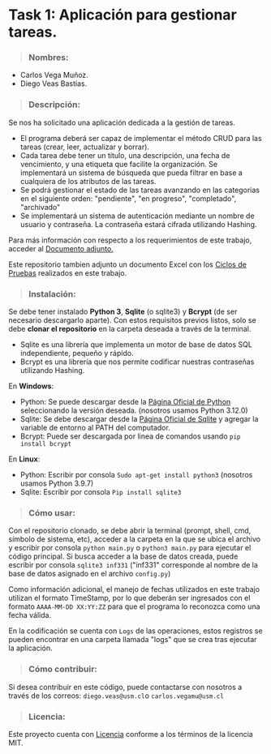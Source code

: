 # Task 1: Aplicación para gestionar tareas.

> ### Nombres: 
- Carlos Vega Muñoz.
- Diego Veas Bastías.


> ### Descripción:

 Se nos ha solicitado una aplicación dedicada a la gestión de tareas. 
 - El programa deberá ser capaz de implementar el método CRUD para las tareas (crear, leer, actualizar y borrar).
 - Cada tarea debe tener un título, una descripción, una fecha de vencimiento, y una etiqueta que facilite la organización. Se implementará un sistema de búsqueda que pueda filtrar en base a cualquiera de los atributos de las tareas.
 - Se podrá gestionar el estado de las tareas avanzando en las categorias en el siguiente orden: "pendiente", "en progreso", "completado", "archivado"
 - Se implementará un sistema de autenticación mediante un nombre de usuario y contraseña. La contraseña estará cifrada utilizando Hashing.
   
Para más información con respecto a los requerimientos de este trabajo, acceder al [Documento adjunto.](Tarea1-Requerimientos.docx)

Este repositorio tambien adjunto un documento Excel con los [Ciclos de Pruebas](Registro-Pruebas-T1-INF331.xlsx) realizados en este trabajo.
    
> ### Instalación:
  
Se debe tener instalado __Python 3__, __Sqlite__ (o sqlite3) y __Bcrypt__ (de ser necesario descargarlo aparte). Con estos requisitos previos listos, solo se debe __clonar el repositorio__ en la carpeta deseada a través de la terminal. 

- Sqlite es una librería que implementa un motor de base de datos SQL independiente, pequeño y rápido.
- Bcrypt es una librería que nos permite codificar nuestras contraseñas utilizando Hashing.

En __Windows__:

- Python: Se puede descargar desde la [Página Oficial de Python](https://www.python.org/downloads/) seleccionando la versión deseada. (nosotros usamos Python 3.12.0)
- Sqlite: Se debe descargar desde la [Página Oficial de Sqlite](https://www.sqlite.org/download.html) y agregar la variable de entorno al PATH del computador.
- Bcrypt: Puede ser descargada por linea de comandos usando `pip install bcrypt`
  
En __Linux__:

- Python: Escribir por consola `Sudo apt-get install python3` (nosotros usamos Python 3.9.7)
- Sqlite: Escribir por consola `Pip install sqlite3`

> ### Cómo usar:

Con el repositorio clonado, se debe abrir la terminal (prompt, shell, cmd, símbolo de sistema, etc), acceder a la carpeta en la que se ubica el archivo y escribir por consola `python main.py` o `python3 main.py` para ejecutar el código principal. Si busca acceder a la base de datos creada, puede escribir por consola `sqlite3 inf331` ("inf331" corresponde al nombre de la base de datos asignado en el archivo `config.py`)

Como información adicional, el manejo de fechas utilizados en este trabajo utilizan el formato TimeStamp, por lo que deberán ser ingresados con el formato `AAAA-MM-DD XX:YY:ZZ` para que el programa lo reconozca como una fecha válida.

En la codificación se cuenta con `Logs` de las operaciones, estos registros se pueden encontrar en una carpeta llamada "logs" que se crea tras ejecutar la aplicación.

> ### Cómo contribuir:

Si desea contribuir en este código, puede contactarse con nosotros a través de los correos: `diego.veas@usm.cl`o `carlos.vegamu@usm.cl`

> ### Licencia:

Este proyecto cuenta con [Licencia](LICENSE.txt) conforme a los términos de la licencia MIT. 
